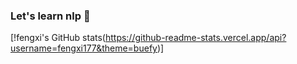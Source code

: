 ### Let's learn nlp 👋


<!-- GitHub 统计卡片
   链接：https://github.com/anuraghazra/github-readme-stats/blob/master/docs/readme_cn.md
-->
[!fengxi's GitHub stats(https://github-readme-stats.vercel.app/api?username=fengxi177&theme=buefy)]




<!--
**fengxi177/fengxi177** is a ✨ _special_ ✨ repository because its `README.md` (this file) appears on your GitHub profile.

Here are some ideas to get you started:

- 🔭 I’m currently working on ...
- 🌱 I’m currently learning ...
- 👯 I’m looking to collaborate on ...
- 🤔 I’m looking for help with ...
- 💬 Ask me about ...
- 📫 How to reach me: ...
- 😄 Pronouns: ...
- ⚡ Fun fact: ...
-->

